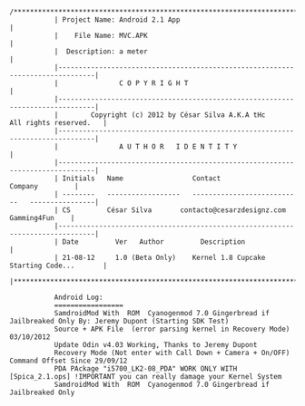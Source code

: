                /*******************************************************************************|
               | Project Name: Android 2.1 App                                                 |
               |    File Name: MVC.APK                                                         |
               |  Description: a meter                                                         |
               |-------------------------------------------------------------------------------|
               |               C O P Y R I G H T                                               |
               |-------------------------------------------------------------------------------|
               |        Copyright (c) 2012 by César Silva A.K.A tHc     All rights reserved.   |
               |-------------------------------------------------------------------------------|
               |               A U T H O R   I D E N T I T Y                                   |
               |-------------------------------------------------------------------------------|
               | Initials   Name                 Contact                       Company         |
               | --------   ------------------   ---------------------------   ----------------|
               | CS         César Silva       contacto@cesarzdesignz.com        Gamming4Fun    |
               |-------------------------------------------------------------------------------|
               | Date         Ver   Author         Description                                 |
               | 21-08-12     1.0 (Beta Only)    Kernel 1.8 Cupcake     Starting Code...       |
               |*******************************************************************************|

               Android Log:
               =================
               SamdroidMod With  ROM  Cyanogenmod 7.0 Gingerbread if Jailbreaked Only By: Jeremy Dupont (Starting SDK Test)
               Source + APK File  (error parsing kernel in Recovery Mode) 03/10/2012
               Update Odin v4.03 Working, Thanks to Jeremy Dupont 
               Recovery Mode (Not enter with Call Down + Camera + On/OFF) Command Offset Since 29/09/12
               PDA PAckage "i5700_LK2-08_PDA" WORK ONLY WITH [Spica_2.1.ops] !IMPORTANT you can really damage your Kernel System
               SamdroidMod With  ROM  Cyanogenmod 7.0 Gingerbread if Jailbreaked Only
               
